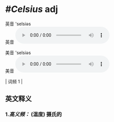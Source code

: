 # ***\#Celsius*** adj
英音 'selsiəs  
英音
<audio src="./media/Celsius-B.aac" controls="controls"></audio>

美音 'selsiəs  
美音
<audio src="./media/Celsius.aac" controls="controls"></audio>



| 词频 1 |  

英文释义
---
### 1.*高义频：* **(温度) 摄氏的**  


